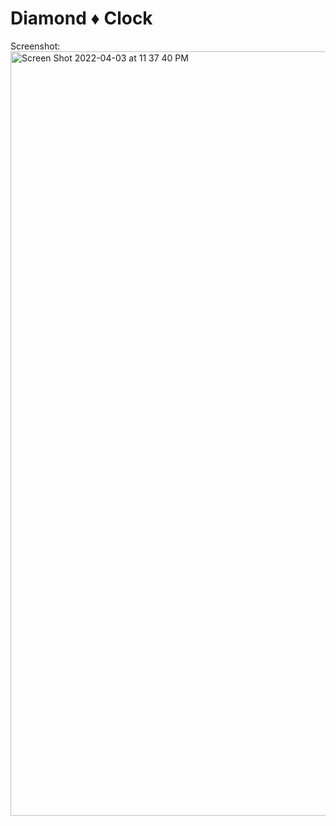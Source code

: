 # Diamond ♦ Clock

Screenshot:
<img width="1223" alt="Screen Shot 2022-04-03 at 11 37 40 PM" src="https://user-images.githubusercontent.com/46494969/161486937-182e09d7-799c-47b2-aa03-e79d595c0e92.png">

